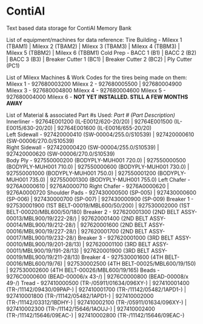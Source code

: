 # ContiAI
Text based data storage for ContiAI Memory Bank

List of equipment/machines for data reference:
  Tire Building - Milexx 1 (TBAM1) | Milexx 2 (TBAM2) | Milexx 3 (TBAM3) | Milexx 4 (TBBM3) | Milexx 5 (TBBM2) | Milexx 6 (TBBM1)
  Cold Prep - BACC 1 (B1) | BACC 2 (B2) | BACC 3 (B3) | Breaker Cutter 1 (BC1) | Breaker Cutter 2 (BC2) | Ply Cutter (PC1)

List of Milexx Machines & Work Codes for the tires being made on them:
  Milexx 1 - 927680003200
  Milexx 2 - 927680005500 | 927680004900
  Milexx 3 - 927680004800
  Milexx 4 - 927680004600
  Milexx 5 - 927680004000
  Milexx 6 - **NOT YET INSTALLED. STILL A FEW MONTHS AWAY**

List of Material & associated Part #s Used: *Part # (Part Description)*
  Innerliner - 92764E001200 (IL-E0012/620-20/20) | 92764E001500 (IL-E0015/630-20/20) | 92764E001600 (IL-E0016/655-20/20)	
  Left Sidewall - 927420000410 (SW-00004/255.0/S10539) | 927420000610 (SW-00006/270.0/S10539)		
  Right Sidewall - 927420000420 (SW-00004/255.0/S10539) | 927420000620 (SW-00006/270.0/S10539) 	
  Body Ply - 927550000200 (BODYPLY-MUH001 720.0) | 927550000500 (BODYPLY-MUH001 710.0) | 927550000600 (BODYPLY-MUH001 730.0) | 927550001000 (BODYPLY-MUH001 750.0) | 927550001200 (BODYPLY-MUH001 735.0) | 927550001300 (BODYPLY-MUH001 755.0)
  Left Chafer - 9276A0000610 | 9276A0000710
  Right Chafer - 9276A0000620 | 9276A0000720
  Shoulder Pads - 927430000500 (SP-005) | 927430000600 (SP-006)	| 927430000700 (SP-007) | 927430000900 (SP-009)	
  Breaker 1 - 927530001900 (1ST BELT-00019/MBL600/50/200) | 927530002000 (1ST BELT-00020/MBL600/50/180)
  Breaker 2 - 927620001300 (2ND BELT ASSY-00013/MBL900/19/222-28/) | 927620001400	(2ND BELT ASSY-00014/MBL900/19/212-28/) | 927620001600 (2ND BELT ASSY-00016/MBL900/19/227-28/) | 927620001700 (2ND BELT ASSY-00017/MBL900/19/232-28/) 
  Breaker 3 - 927620001000 (3RD BELT ASSY-00010/MBL900/19/201-28/13) | 927620001100 (3RD BELT ASSY-00011/MBL900/19/191-28/13) | 927620001900 (3RD BELT ASSY-00019/MBL900/19/211-28/13)
  Breaker 4 - 927530001600 (4TH BELT-00016/MBL600/19/76) | 927530002500 (4TH BELT-00025/MBL600/19/150) | 927530002600 (4TH BELT-00026/MBL600/19/165)
  Beads - 9276C0000600 (BEAD-00006/x 43-/) | 9276C0000800 (BEAD-00008/x 49-/)
  Tread - 927410000500 (TR-/05911/01634/096XY-) | 927410001400 (TR-/11142/09430/09PAP-) | 927410001700 (TR-/11142/05482/1APD1-) | 927410001800 (TR-/11142/05482/1APD1-) | 927410002000 (TR-/11142/03312/1BDHY-) | 927410002100 (TR-/05911/01634/096XY-) | 927410002300 (TR-/11142/15646/1AOUJ-) | 927410002400 (TR-/11142/15646/09EAC-) | 927410002800 (TR-/11142/15646/09EAC-) 
